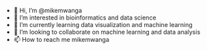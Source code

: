 - 👋 Hi, I’m @mikemwanga
- 👀 I’m interested in bioinformatics and data science
- 🌱 I’m currently learning data visualization and machine learning
- 💞️ I’m looking to collaborate on machine learning and data analysis
- 📫 How to reach me mikemwanga

<!---
mikemwanga/mikemwanga is a ✨ special ✨ repository because its `README.md` (this file) appears on your GitHub profile.
You can click the Preview link to take a look at your changes.
--->
